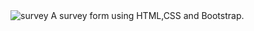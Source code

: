 <img src="https://vasanth-survey-form.netlify.app/" alt="survey">
A survey form using HTML,CSS and Bootstrap.
